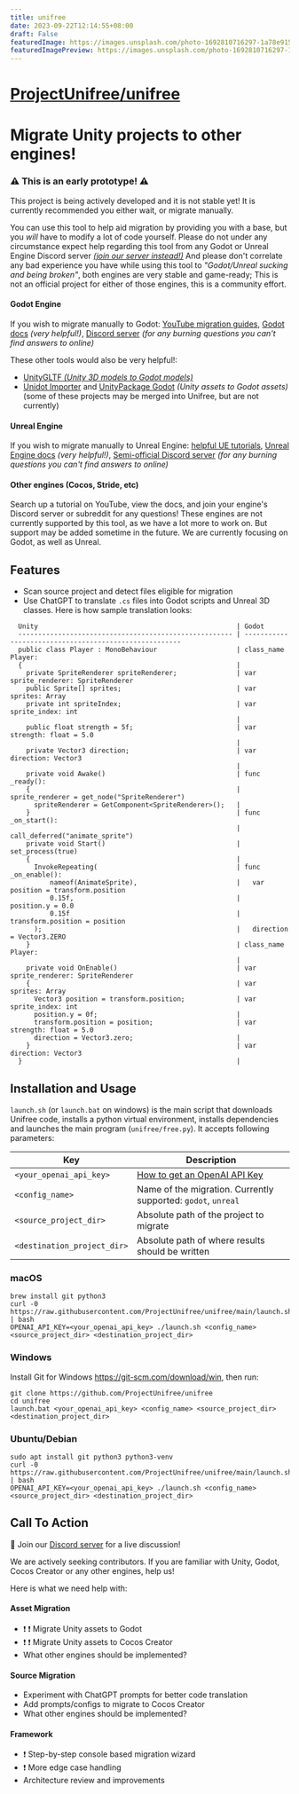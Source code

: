 ```yaml
---
title: unifree
date: 2023-09-22T12:14:55+08:00
draft: False
featuredImage: https://images.unsplash.com/photo-1692810716297-1a78e9157cd3?ixid=M3w0NjAwMjJ8MHwxfHJhbmRvbXx8fHx8fHx8fDE2OTUzNTYwODJ8&ixlib=rb-4.0.3
featuredImagePreview: https://images.unsplash.com/photo-1692810716297-1a78e9157cd3?ixid=M3w0NjAwMjJ8MHwxfHJhbmRvbXx8fHx8fHx8fDE2OTUzNTYwODJ8&ixlib=rb-4.0.3
---
```


# [ProjectUnifree/unifree](https://github.com/ProjectUnifree/unifree)

# Migrate Unity projects to other engines!

### :warning: This is an early prototype! :warning:
This project is being actively developed and it is not stable yet!
It is currently recommended you either wait, or migrate manually.

You can use this tool to help aid migration by providing you with a base, but you _will_ have to modify a lot of code yourself. Please do not under any circumstance expect help regarding this tool from any Godot or Unreal Engine Discord server [_(join our server instead!)_](https://discord.gg/Ee5wJ4JWBQ) And please don't correlate any bad experience you have while using this tool to _"Godot/Unreal sucking and being broken"_, both engines are very stable and game-ready; This is not an official project for either of those engines, this is a community effort.

#### Godot Engine
If you wish to migrate manually to Godot: [YouTube migration guides](https://www.youtube.com/results?search_query=Migrate+from+Unity+to+Godot), [Godot docs](https://docs.godotengine.org/en/stable/) _(very helpful!)_, [Discord server](https://discord.gg/4JBkykG) _(for any burning questions you can't find answers to online)_

These other tools would also be very helpful!:
- [UnityGLTF _(Unity 3D models to Godot models)_](https://github.com/KhronosGroup/UnityGLTF)
- [Unidot Importer](https://github.com/V-Sekai/unidot_importer) and [UnityPackage Godot](https://github.com/barcoderdev/unitypackage_godot) _(Unity assets to Godot assets)_
(some of these projects may be merged into Unifree, but are not currently)

#### Unreal Engine
If you wish to migrate manually to Unreal Engine: [helpful UE tutorials](https://www.youtube.com/results?search_query=Unreal+Engine+basics+%22(for+Unity+developers)%22), [Unreal Engine docs](https://docs.unrealengine.com/5.3/en-US/unreal-engine-for-unity-developers/) _(very helpful!)_, [Semi-official Discord server](https://discord.com/invite/unreal-slackers) _(for any burning questions you can't find answers to online)_

#### Other engines (Cocos, Stride, etc)
Search up a tutorial on YouTube, view the docs, and join your engine's Discord server or subreddit for any questions!
These engines are not currently supported by this tool, as we have a lot more to work on. But support may be added sometime in the future. We are currently focusing on Godot, as well as Unreal.

## Features

* Scan source project and detect files eligible for migration
* Use ChatGPT to translate `.cs` files into Godot scripts and Unreal 3D classes. Here is how sample translation looks:

```
  Unity                                                  | Godot                                   
  ------------------------------------------------------ | ------------------------------------------------------
  public class Player : MonoBehaviour                    | class_name Player:
  {                                                      | 
    private SpriteRenderer spriteRenderer;               | var sprite_renderer: SpriteRenderer
    public Sprite[] sprites;                             | var sprites: Array
    private int spriteIndex;                             | var sprite_index: int
                                                         | 
    public float strength = 5f;                          | var strength: float = 5.0
                                                         | 
    private Vector3 direction;                           | var direction: Vector3
                                                         | 
    private void Awake()                                 | func _ready():
    {                                                    |   sprite_renderer = get_node("SpriteRenderer")
      spriteRenderer = GetComponent<SpriteRenderer>();   | 
    }                                                    | func _on_start():
                                                         |   call_deferred("animate_sprite")
    private void Start()                                 |   set_process(true)
    {                                                    | 
      InvokeRepeating(                                   | func _on_enable():
          nameof(AnimateSprite),                         |   var position = transform.position
          0.15f,                                         |   position.y = 0.0
          0.15f                                          |   transform.position = position
      );                                                 |   direction = Vector3.ZERO
    }                                                    | class_name Player:
                                                         | 
    private void OnEnable()                              | var sprite_renderer: SpriteRenderer
    {                                                    | var sprites: Array
      Vector3 position = transform.position;             | var sprite_index: int
      position.y = 0f;                                   | 
      transform.position = position;                     | var strength: float = 5.0
      direction = Vector3.zero;                          | 
    }                                                    | var direction: Vector3
  }                                                      |

```

## Installation and Usage

`launch.sh` (or `launch.bat` on windows) is the main script that downloads Unifree code, installs a python virtual
environment, installs dependencies and launches the main program (`unifree/free.py`). It accepts following parameters:

| Key                         | Description                                                   |
|-----------------------------|---------------------------------------------------------------|
| `<your_openai_api_key>`     | [How to get an OpenAI API Key](https://help.openai.com/en/articles/4936850-where-do-i-find-my-secret-api-key)|
| `<config_name>`             | Name of the migration. Currently supported: `godot`, `unreal` |
| `<source_project_dir>`      | Absolute path of the project to migrate                       |
| `<destination_project_dir>` | Absolute path of where results should be written              |

### macOS

```
brew install git python3
curl -0 https://raw.githubusercontent.com/ProjectUnifree/unifree/main/launch.sh | bash
OPENAI_API_KEY=<your_openai_api_key> ./launch.sh <config_name> <source_project_dir> <destination_project_dir>
```

### Windows

Install Git for Windows https://git-scm.com/download/win, then run:

```
git clone https://github.com/ProjectUnifree/unifree
cd unifree
launch.bat <your_openai_api_key> <config_name> <source_project_dir> <destination_project_dir>
```

### Ubuntu/Debian

```
sudo apt install git python3 python3-venv
curl -0 https://raw.githubusercontent.com/ProjectUnifree/unifree/main/launch.sh | bash
OPENAI_API_KEY=<your_openai_api_key> ./launch.sh <config_name> <source_project_dir> <destination_project_dir>
```

## Call To Action

:wave: Join our [Discord server](https://discord.gg/Ee5wJ4JWBQ) for a live discussion!

We are actively seeking contributors. If you are familiar with Unity, Godot, Cocos Creator or any other engines, help us!

Here is what we need help with:

#### Asset Migration

* :exclamation: :exclamation: Migrate Unity assets to Godot
* :exclamation: :exclamation: Migrate Unity assets to Cocos Creator
* What other engines should be implemented?

#### Source Migration

* Experiment with ChatGPT prompts for better code translation
* Add prompts/configs to migrate to Cocos Creator
* What other engines should be implemented?

#### Framework

* :exclamation: Step-by-step console based migration wizard
* :exclamation: More edge case handling
* Architecture review and improvements
